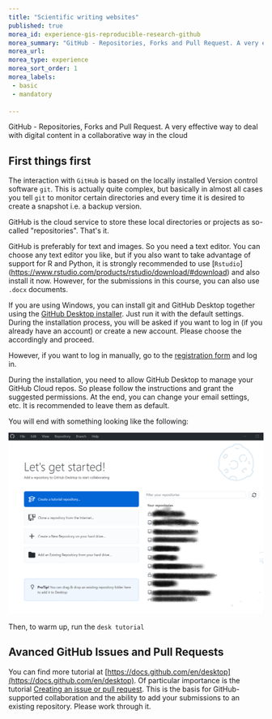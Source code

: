```yaml
---
title: "Scientific writing websites"
published: true
morea_id: experience-gis-reproducible-research-github
morea_summary: "GitHub - Repositories, Forks and Pull Request. A very effective way to deal with digital content in a collaborative way"
morea_url: 
morea_type: experience
morea_sort_order: 1
morea_labels:
 - basic
 - mandatory

---
```


GitHub - Repositories, Forks and Pull Request. A very effective way to deal with digital content in a collaborative way in the cloud

## First things first

The interaction with `GitHub` is based on the locally installed 
Version control software `git`. This is actually quite complex, but basically in almost all cases you tell `git` to monitor certain directories and every time it is desired to create a snapshot i.e. a backup version.
 
GitHub is the cloud service to store these local directories or projects as so-called "repositories". That's it.

GitHub is preferably for text and images. So you need a text editor. You can choose any text editor you like, but if you also want to take advantage of support for R and Python, it is strongly recommended to use [`Rstudio`] (https://www.rstudio.com/products/rstudio/download/#download) and also install it now. However, for the submissions in this course, you can also use `.docx` documents. 

If you are using Windows, you can install git and GitHub Desktop together using the [GitHub Desktop installer](https://desktop.github.com/). Just run it with the default settings. During the installation process, you will be asked if you want to log in (if you already have an account) or create a new account. Please choose the accordingly and proceed. 

However, if you want to log in manually, go to the [registration form](https://github.com/signup?ref_cta=Sign+up&ref_loc=header+logged+out&ref_page=%2F&source=header-home) and log in. 

During the installation, you need to allow GitHub Desktop to manage your GitHub Cloud repos. So please follow the instructions and grant the suggested permissions. At the end, you can change your email settings, etc. It is recommended to leave them as default.

You will end with something looking like the following:

<img src="images/gitdesk.png" alt="" width="600px"/>

Then, to warm up, run the `desk tutorial`

## Avanced GitHub Issues and Pull Requests

You can find more tutorial at [https://docs.github.com/en/desktop](https://docs.github.com/en/desktop).  Of particular importance is the tutorial [Creating an issue or pull request](https://docs.github.com/en/desktop/contributing-and-collaborating-using-github-desktop/working-with-your-remote-repository-on-github-or-github-enterprise/creating-an-issue-or-pull-request). This is the basis for GitHub-supported collaboration and the ability to add your submissions to an existing repository. Please work through it. 




